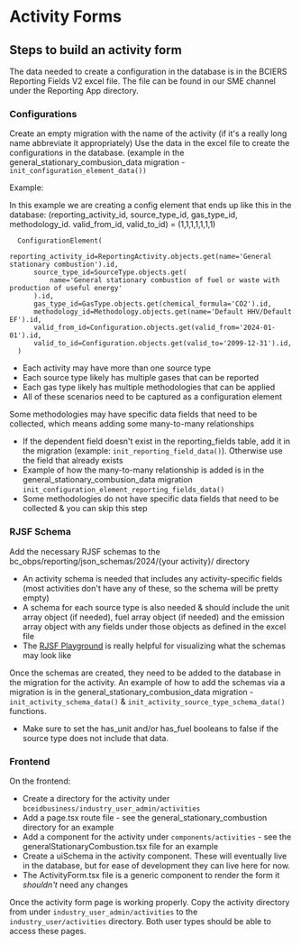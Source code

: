 # Activity Forms

## Steps to build an activity form

The data needed to create a configuration in the database is in the BCIERS Reporting Fields V2 excel file. The file can be
found in our SME channel under the Reporting App directory.

### Configurations

Create an empty migration with the name of the activity (if it's a really long name abbreviate it appropriately)
Use the data in the excel file to create the configurations in the database. (example in the general_stationary_combusion_data migration - `init_configuration_element_data())`

Example:

In this example we are creating a config element that ends up like this in the database:
(reporting_activity_id, source_type_id, gas_type_id, methodology_id. valid_from_id, valid_to_id) = (1,1,1,1,1,1,1)
```
  ConfigurationElement(
      reporting_activity_id=ReportingActivity.objects.get(name='General stationary combustion').id,
      source_type_id=SourceType.objects.get(
          name='General stationary combustion of fuel or waste with production of useful energy'
      ).id,
      gas_type_id=GasType.objects.get(chemical_formula='CO2').id,
      methodology_id=Methodology.objects.get(name='Default HHV/Default EF').id,
      valid_from_id=Configuration.objects.get(valid_from='2024-01-01').id,
      valid_to_id=Configuration.objects.get(valid_to='2099-12-31').id,
  )
```
  - Each activity may have more than one source type
  - Each source type likely has multiple gases that can be reported
  - Each gas type likely has multiple methodologies that can be applied
  - All of these scenarios need to be captured as a configuration element

Some methodologies may have specific data fields that need to be collected, which means adding some many-to-many relationships
  - If the dependent field doesn't exist in the reporting_fields table, add it in the migration (example: `init_reporting_field_data()`). Otherwise use the field that already exists
  - Example of how the many-to-many relationship is added is in the general_stationary_combusion_data migration `init_configuration_element_reporting_fields_data()`
  - Some methodologies do not have specific data fields that need to be collected & you can skip this step

### RJSF Schema

Add the necessary RJSF schemas to the bc_obps/reporting/json_schemas/2024/{your activity}/ directory
- An activity schema is needed that includes any activity-specific fields (most activities don't have any of these, so the schema will be pretty empty)
- A schema for each source type is also needed & should include the unit array object (if needed), fuel array object (if needed) and the emission array object with any fields under those objects as defined in the excel file
- The [RJSF Playground](https://rjsf-team.github.io/react-jsonschema-form/) is really helpful for visualizing what the schemas may look like

Once the schemas are created, they need to be added to the database in the migration for the activity. An example of how to add the schemas via a migration is in the general_stationary_combusion_data migration - `init_activity_schema_data()` & `init_activity_source_type_schema_data()` functions.
- Make sure to set the has_unit and/or has_fuel booleans to false if the source type does not include that data.

### Frontend

On the frontend:
- Create a directory for the activity under `bceidbusiness/industry_user_admin/activities`
- Add a page.tsx route file - see the general_stationary_combustion directory for an example
- Add a component for the activity under `components/activities` - see the generalStationaryCombustion.tsx file for an example
- Create a uiSchema in the activity component. These will eventually live in the database, but for ease of development they can live here for now.
- The ActivityForm.tsx file is a generic component to render the form it *shouldn't* need any changes

Once the activity form page is working properly. Copy the activity directory from under `industry_user_admin/activities` to the `industry_user/activities` directory. Both user types should be able to access these pages.
